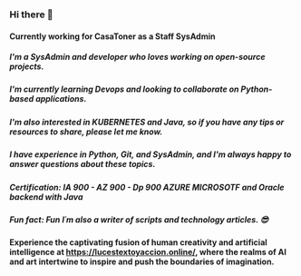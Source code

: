 ### Hi there 👋
#### Currently working for **CasaToner** as a Staff SysAdmin
##### I'm a **SysAdmin** and  **developer** who loves working on **open-source projects**. 
##### I'm currently learning **Devops** and looking to collaborate on **Python-based applications**.
##### I'm also interested in **KUBERNETES** and **Java**, so if you have any tips or resources to share, please let me know. 
##### I have experience in **Python**, **Git**, and **SysAdmin**, and I'm always happy to answer questions about these topics.
##### Certification: IA 900 - AZ 900 - Dp 900 AZURE **MICROSOTF** and  Oracle backend with Java
##### Fun fact: Fun I´m also a **writer** of scripts and **technology articles**. 😎
####  Experience the captivating fusion of human creativity and artificial intelligence at **https://lucestextoyaccion.online/**, where the realms of AI and art intertwine to inspire and push the boundaries of imagination.











